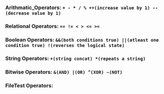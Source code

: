 ### Arithmatic_Operators: `+ - * / % ++(increase value by 1) --(decrease value by 1)`

### Relational Operators: `== != < > <= >=`

### Boolean Operators: `&&(both conditions true) ||(atleast one condition true) !(reverses the logical state)`

### String Operators: `+(string concat) *(repeats a string)`

### Bitwise Operators: `&(AND) |(OR) ^(XOR) ~(NOT)`

### FileTest Operators:
